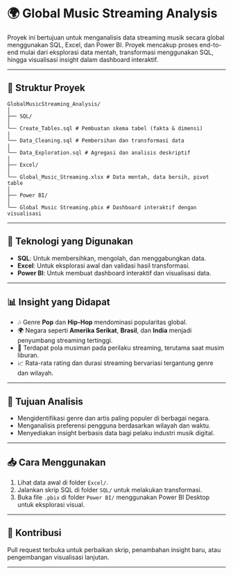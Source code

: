 # 🌍 Global Music Streaming Analysis

Proyek ini bertujuan untuk menganalisis data streaming musik secara global menggunakan SQL, Excel, dan Power BI. Proyek mencakup proses end-to-end mulai dari eksplorasi data mentah, transformasi menggunakan SQL, hingga visualisasi insight dalam dashboard interaktif.

---

## 📁 Struktur Proyek
```
GlobalMusicStreaming_Analysis/
│ 
├── SQL/ 
│ 
└── Create_Tables.sql # Pembuatan skema tabel (fakta & dimensi) 
│ 
└── Data_Cleaning.sql # Pembersihan dan transformasi data 
│ 
└── Data_Exploration.sql # Agregasi dan analisis deskriptif 
│ 
├── Excel/ 
│ 
└── Global_Music_Streaming.xlsx # Data mentah, data bersih, pivot table 
│ 
├── Power BI/ 
│ 
└── Global Music Streaming.pbix # Dashboard interaktif dengan visualisasi
```
---

## 🧩 Teknologi yang Digunakan

- **SQL**: Untuk membersihkan, mengolah, dan menggabungkan data.
- **Excel**: Untuk eksplorasi awal dan validasi hasil transformasi.
- **Power BI**: Untuk membuat dashboard interaktif dan visualisasi data.

---

## 📊 Insight yang Didapat

- 🎶 Genre **Pop** dan **Hip-Hop** mendominasi popularitas global.
- 🌍 Negara seperti **Amerika Serikat**, **Brasil**, dan **India** menjadi penyumbang streaming tertinggi.
- 📅 Terdapat pola musiman pada perilaku streaming, terutama saat musim liburan.
- 📈 Rata-rata rating dan durasi streaming bervariasi tergantung genre dan wilayah.

---

## 📌 Tujuan Analisis

- Mengidentifikasi genre dan artis paling populer di berbagai negara.
- Menganalisis preferensi pengguna berdasarkan wilayah dan waktu.
- Menyediakan insight berbasis data bagi pelaku industri musik digital.

---

## 📥 Cara Menggunakan

1. Lihat data awal di folder `Excel/`.
2. Jalankan skrip SQL di folder `SQL/` untuk melakukan transformasi.
3. Buka file `.pbix` di folder `Power BI/` menggunakan Power BI Desktop untuk eksplorasi visual.

---

## 🤝 Kontribusi

Pull request terbuka untuk perbaikan skrip, penambahan insight baru, atau pengembangan visualisasi lanjutan.

---
